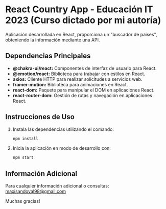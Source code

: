 # React Country App - Educación IT 2023 (Curso dictado por mi autoría)
Aplicación desarrollada en React, proporciona un "buscador de países", obteniendo la información mediante una API.
  
## Dependencias Principales

- **@chakra-ui/react:** Componentes de interfaz de usuario para React.
- **@emotion/react:** Biblioteca para trabajar con estilos en React.
- **axios:** Cliente HTTP para realizar solicitudes a servicios web.
- **framer-motion:** Biblioteca para animaciones en React.
- **react-dom:** Paquete para manipular el DOM en aplicaciones React.
- **react-router-dom:** Gestión de rutas y navegación en aplicaciones React.

## Instrucciones de Uso

1. Instala las dependencias utilizando el comando:
   ```bash
   npm install
   ```

2. Inicia la aplicación en modo de desarrollo con:
   ```bash
   npm start
   ```

## Información Adicional
Para cualquier información adicional o consultas: <maxisandoval98@gmail.com>

Muchas gracias!

